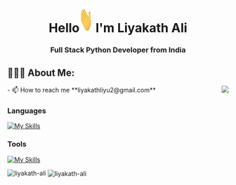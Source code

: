 <h1 align="center">Hello<img src="https://raw.githubusercontent.com/ABSphreak/ABSphreak/master/gifs/Hi.gif" width="30px" height="60px"> I'm Liyakath Ali </h1>
<h3 align="center">Full Stack Python Developer from India</h3>

## 👨🏻‍💻 About Me:

<img  src="./thoughtworks-gif_dribbble.gif" height="200px" align="right" />
- 📫 How to reach me **liyakathliyu2@gmail.com**




<h3 align="left">Languages</h3>

[![My Skills](https://skillicons.dev/icons?i=c,cpp,py,html,mysql,matlab)](https://skillicons.dev)

<h3 align="left">Tools</h3>

[![My Skills](https://skillicons.dev/icons?i=eclipse,vscode,pycharm,git,github,wordpress,notion)](https://skillicons.dev)


<p><img align="left" src="https://github-readme-stats.vercel.app/api/top-langs?username=liyakath-ali&show_icons=true&locale=en&layout=compact" alt="liyakath-ali" /></p>

<p>&nbsp;<img align="center" src="https://github-readme-stats.vercel.app/api?username=liyakath-ali&show_icons=true&locale=en" alt="liyakath-ali" /></p>


